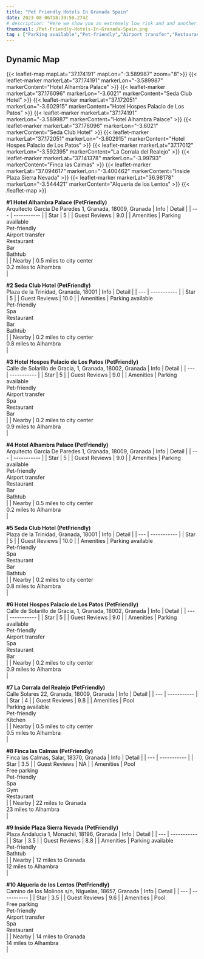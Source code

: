 ```yaml
---
title: "Pet Friendly Hotels In Granada Spain"
date: 2023-08-06T18:39:50.274Z
# description: "Here we show you an extremely low risk and and another medium risk approach to earn passive income "
thumbnail: /Pet-Friendly-Hotels-In-Granada-Spain.png
tag : ["Parking available","Pet-friendly","Airport transfer","Restaurant","Bar","Bathtub","Spa","Pool","Kitchen","Free parking","Gym"]
---
```


## Dynamic Map
{{< leaflet-map  mapLat="37.174191" mapLon="-3.589987" zoom="8">}}
    {{< leaflet-marker markerLat="37.174191" markerLon="-3.589987" markerContent="Hotel Alhambra Palace" >}}
    {{< leaflet-marker markerLat="37.176096" markerLon="-3.6021" markerContent="Seda Club Hotel" >}}
    {{< leaflet-marker markerLat="37.172051" markerLon="-3.602915" markerContent="Hotel Hospes Palacio de Los Patos" >}}
    {{< leaflet-marker markerLat="37.174191" markerLon="-3.589987" markerContent="Hotel Alhambra Palace" >}}
    {{< leaflet-marker markerLat="37.176096" markerLon="-3.6021" markerContent="Seda Club Hotel" >}}
    {{< leaflet-marker markerLat="37.172051" markerLon="-3.602915" markerContent="Hotel Hospes Palacio de Los Patos" >}}
    {{< leaflet-marker markerLat="37.17012" markerLon="-3.592395" markerContent="La Corrala del Realejo" >}}
    {{< leaflet-marker markerLat="37.141378" markerLon="-3.99793" markerContent="Finca las Calmas" >}}
    {{< leaflet-marker markerLat="37.094617" markerLon="-3.400462" markerContent="Inside Plaza Sierra Nevada" >}}
    {{< leaflet-marker markerLat="36.98178" markerLon="-3.544421" markerContent="Alqueria de los Lentos" >}}
{{< /leaflet-map >}}


**#1 Hotel Alhambra Palace (PetFriendly)**<br>Arquitecto Garcia De Paredes 1, Granada, 18009, Granada
| Info | Detail |
| --- | ----------- |
| Star | 5 |
| Guest Reviews | 9.0 |
| Amenities | Parking available<br>Pet-friendly<br>Airport transfer<br>Restaurant<br>Bar<br>Bathtub<br> |
| Nearby | 0.5 miles to city center<br>0.2 miles to Alhambra<br> |

**#2 Seda Club Hotel (PetFriendly)**<br>Plaza de la Trinidad, Granada, 18001
| Info | Detail |
| --- | ----------- |
| Star | 5 |
| Guest Reviews | 10.0 |
| Amenities | Parking available<br>Pet-friendly<br>Spa<br>Restaurant<br>Bar<br>Bathtub<br> |
| Nearby | 0.2 miles to city center<br>0.8 miles to Alhambra<br> |

**#3 Hotel Hospes Palacio de Los Patos (PetFriendly)**<br>Calle de Solarillo de Gracia, 1, Granada, 18002, Granada
| Info | Detail |
| --- | ----------- |
| Star | 5 |
| Guest Reviews | 9.0 |
| Amenities | Parking available<br>Pet-friendly<br>Airport transfer<br>Spa<br>Restaurant<br>Bar<br> |
| Nearby | 0.2 miles to city center<br>0.9 miles to Alhambra<br> |

**#4 Hotel Alhambra Palace (PetFriendly)**<br>Arquitecto Garcia De Paredes 1, Granada, 18009, Granada
| Info | Detail |
| --- | ----------- |
| Star | 5 |
| Guest Reviews | 9.0 |
| Amenities | Parking available<br>Pet-friendly<br>Airport transfer<br>Restaurant<br>Bar<br>Bathtub<br> |
| Nearby | 0.5 miles to city center<br>0.2 miles to Alhambra<br> |

**#5 Seda Club Hotel (PetFriendly)**<br>Plaza de la Trinidad, Granada, 18001
| Info | Detail |
| --- | ----------- |
| Star | 5 |
| Guest Reviews | 10.0 |
| Amenities | Parking available<br>Pet-friendly<br>Spa<br>Restaurant<br>Bar<br>Bathtub<br> |
| Nearby | 0.2 miles to city center<br>0.8 miles to Alhambra<br> |

**#6 Hotel Hospes Palacio de Los Patos (PetFriendly)**<br>Calle de Solarillo de Gracia, 1, Granada, 18002, Granada
| Info | Detail |
| --- | ----------- |
| Star | 5 |
| Guest Reviews | 9.0 |
| Amenities | Parking available<br>Pet-friendly<br>Airport transfer<br>Spa<br>Restaurant<br>Bar<br> |
| Nearby | 0.2 miles to city center<br>0.9 miles to Alhambra<br> |

**#7 La Corrala del Realejo (PetFriendly)**<br>Calle Solares 22, Granada, 18009, Granada
| Info | Detail |
| --- | ----------- |
| Star | 4 |
| Guest Reviews | 9.8 |
| Amenities | Pool<br>Parking available<br>Pet-friendly<br>Kitchen<br> |
| Nearby | 0.5 miles to city center<br>0.5 miles to Alhambra<br> |

**#8 Finca las Calmas (PetFriendly)**<br>Finca las Calmas, Salar, 18370, Granada
| Info | Detail |
| --- | ----------- |
| Star | 3.5 |
| Guest Reviews | NA |
| Amenities | Pool<br>Free parking<br>Pet-friendly<br>Spa<br>Gym<br>Restaurant<br> |
| Nearby | 22 miles to Granada<br>23 miles to Alhambra<br> |

**#9 Inside Plaza Sierra Nevada (PetFriendly)**<br>Plaza Andalucia 1, Monachil, 18196, Granada
| Info | Detail |
| --- | ----------- |
| Star | 3.5 |
| Guest Reviews | 8.8 |
| Amenities | Parking available<br>Pet-friendly<br>Bathtub<br> |
| Nearby | 12 miles to Granada<br>12 miles to Alhambra<br> |

**#10 Alqueria de los Lentos (PetFriendly)**<br>Camino de los Molinos s/n, Niguelas, 18657, Granada
| Info | Detail |
| --- | ----------- |
| Star | 3.5 |
| Guest Reviews | 9.6 |
| Amenities | Pool<br>Free parking<br>Pet-friendly<br>Airport transfer<br>Spa<br>Restaurant<br> |
| Nearby | 14 miles to Granada<br>14 miles to Alhambra<br> |

